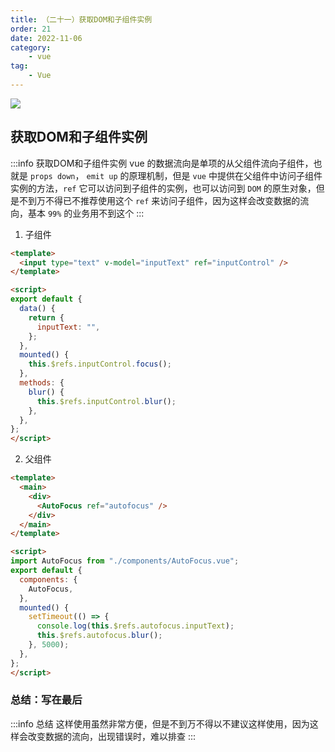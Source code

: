 ```yaml
---
title: （二十一）获取DOM和子组件实例
order: 21
date: 2022-11-06
category:
    - vue
tag: 
    - Vue
---
```


![](https://image.zswei.xyz/img/202211121813358.webp)

## 获取DOM和子组件实例
:::info 获取DOM和子组件实例
vue 的数据流向是单项的从父组件流向子组件，也就是 `props down`， `emit up` 的原理机制，但是 `vue` 中提供在父组件中访问子组件实例的方法，`ref` 它可以访问到子组件的实例，也可以访问到 `DOM` 的原生对象，但是不到万不得已不推荐使用这个 `ref` 来访问子组件，因为这样会改变数据的流向，基本 `99%` 的业务用不到这个
:::
1. 子组件
```html
<template>
  <input type="text" v-model="inputText" ref="inputControl" />
</template>

<script>
export default {
  data() {
    return {
      inputText: "",
    };
  },
  mounted() {
    this.$refs.inputControl.focus();
  },
  methods: {
    blur() {
      this.$refs.inputControl.blur();
    },
  },
};
</script>
```
2. 父组件
```html
<template>
  <main>
    <div>
      <AutoFocus ref="autofocus" />
    </div>
  </main>
</template>

<script>
import AutoFocus from "./components/AutoFocus.vue";
export default {
  components: {
    AutoFocus,
  },
  mounted() {
    setTimeout(() => {
      console.log(this.$refs.autofocus.inputText);
      this.$refs.autofocus.blur();
    }, 5000);
  },
};
</script>
```

### 总结：写在最后
:::info 总结
这样使用虽然非常方便，但是不到万不得以不建议这样使用，因为这样会改变数据的流向，出现错误时，难以排查
:::